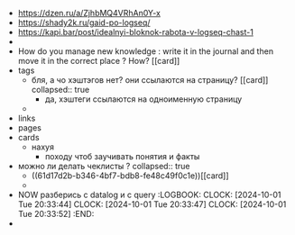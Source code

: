 - https://dzen.ru/a/ZjhbMQ4VRhAn0Y-x
- https://shady2k.ru/gaid-po-logseq/
- https://kapi.bar/post/idealnyi-bloknok-rabota-v-logseq-chast-1
-
- How do you manage new knowledge : write it in the journal and then move it in the correct place ? How? [[card]]
- tags
	- бля, а чо хэштэгов нет? они ссылаются на страницу? [[card]]
	  collapsed:: true
		- да, хэштеги ссылаются на одноименную страницу
	-
- links
- pages
- cards
	- нахуя
		- походу чтоб заучивать понятия и факты
- можно ли делать чеклисты ?
  collapsed:: true
	- ((61d17d2b-b346-4bf7-bdb8-fe48c49f0c1e))[[card]]
	-
- NOW разберись с datalog и с query
  :LOGBOOK:
  CLOCK: [2024-10-01 Tue 20:33:44]
  CLOCK: [2024-10-01 Tue 20:33:47]
  CLOCK: [2024-10-01 Tue 20:33:52]
  :END:
-